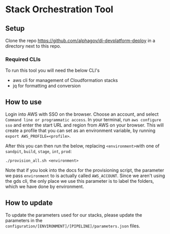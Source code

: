 # Stack Orchestration Tool

## Setup

Clone the repo https://github.com/alphagov/di-devplatform-deploy in a directory next to this repo.

### Required CLIs

To run this tool you will need the below CLI's

* aws cli for management of Cloudformation stacks
* jq for formatting and conversion

## How to use

Login into AWS with SSO on the browser. Choose an account, and select `Command line or programmatic access`. In your
terminal, run `aws configure sso` and enter the start URL and region from AWS on your browser. This will create a
profile that you can set as an environment variable, by running `export AWS_PROFILE=<profile>`.

After this you can then run the below, replacing `<environment>`with one
of `sandpit`, `build`, `stage`, `int`, `prod`:

```shell
./provision_all.sh <environment>
```

Note that if you look into the docs for the provisioning script, the parameter we pass `environment` to is actually
called `AWS_ACCOUNT`. Since we aren't using the gds cli, the only place we use this parameter is to label the folders,
which we have done by environment.

## How to update

To update the parameters used for our stacks, please update the parameters in
the `configuration/[ENVIRONMENT]/[PIPELINE]/parameters.json` files.
